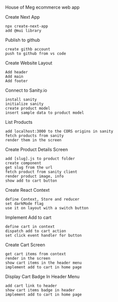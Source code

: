 House of Meg ecommerce web app

Create Next App

    npx create-next-app
    add @mui library

Publish to github

    create githb account
    push to github from vs code

Create Website Layout

    Add header
    Add main
    Add footer

Connect to Sanity.io

    install sanity
    initialize sanity
    create product model
    insert sample data to product model

List Products

    add localhost:3000 to the CORS origins in sanity
    fetch products from sanity
    render them in the screen

Create Product Details Screen

    add [slug].js to product folder
    create component
    get slug from the url
    fetch product from sanity client
    render product image, info
    show add to cart button

Create React Context

    define Context, Store and reducer
    set darkMode flag
    use it on layout with a switch button

Implement Add to cart

    define cart in context
    dispatch add to cart action
    set click event handler for button

Create Cart Screen

    get cart items from context
    render in the screen
    show cart items in the header menu
    implement add to cart in home page

Display Cart Badge In Header Menu

    add cart link to header
    show cart items badge in header
    implement add to cart in home page




